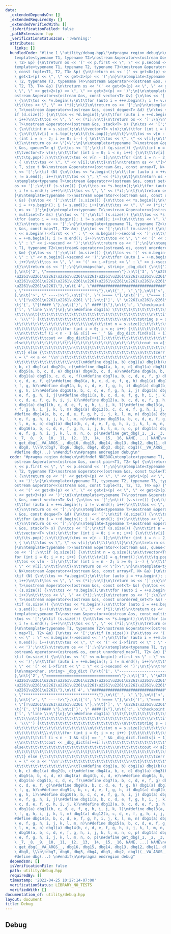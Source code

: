 ```yaml
---
data:
  _extendedDependsOn: []
  _extendedRequiredBy: []
  _extendedVerifiedWith: []
  _isVerificationFailed: false
  _pathExtension: hpp
  _verificationStatusIcon: ':warning:'
  attributes:
    links: []
  bundledCode: "#line 1 \"utility/debug.hpp\"\n#pragma region debug\n\n#ifndef NDEBUG\n\
    template<typename T1, typename T2>\nostream &operator<<(ostream &os, const pair<T1,\
    \ T2> &p) {\n\treturn os << '(' << p.first << \", \" << p.second << ')';\n}\n\n\
    template<typename T1, typename T2, typename T3>\nostream &operator<<(ostream &os,\
    \ const tuple<T1, T2, T3> &p) {\n\treturn os << '(' << get<0>(p) << \", \" <<\
    \ get<1>(p) << \", \" << get<2>(p) << ')';\n}\n\ntemplate<typename T1, typename\
    \ T2, typename T3, typename T4>\nostream &operator<<(ostream &os, const tuple<T1,\
    \ T2, T3, T4> &p) {\n\treturn os << '(' << get<0>(p) << \", \" << get<1>(p) <<\
    \ \", \" << get<2>(p) << \", \" << get<3>(p) << ')';\n}\n\ntemplate<typename T>\n\
    ostream &operator<<(ostream &os, const vector<T> &v) {\n\tos << '[';\n\tif (v.size())\
    \ {\n\t\tos << *v.begin();\n\t\tfor (auto i = ++v.begin(); i != v.end(); i++)\n\
    \t\t\tos << \", \" << (*i);\n\t}\n\treturn os << ']';\n}\n\ntemplate<typename\
    \ T>\nostream &operator<<(ostream &os, const deque<T> &d) {\n\tos << '[';\n\t\
    if (d.size()) {\n\t\tos << *d.begin();\n\t\tfor (auto i = ++d.begin(); i != d.end();\
    \ i++)\n\t\t\tos << \", \" << (*i);\n\t}\n\treturn os << ']';\n}\n\ntemplate<typename\
    \ T>\nostream &operator<<(ostream &os, stack<T> s) {\n\tos << '[';\n\tif (s.size())\
    \ {\n\t\tint n = s.size();\n\t\tvector<T> v(n);\n\t\tfor (int i = 0; i < n; i++)\
    \ {\n\t\t\tv[i] = s.top();\n\t\t\ts.pop();\n\t\t}\n\t\tos << v[n - 1];\n\t\tfor\
    \ (int i = n - 2; i >= 0; i--) { \n\t\t\tos << \", \" << v[i];\n\t\t\t\n\t\t}\n\
    \t}\n\treturn os << \"]>\";\n}\n\ntemplate<typename T>\nostream &operator<<(ostream\
    \ &os, queue<T> q) {\n\tos << '[';\n\tif (q.size()) {\n\t\tint n = q.size();\n\
    \t\tvector<T> v(n);\n\t\tfor (int i = 0; i < n; i++) {\n\t\t\tv[i] = q.front();\n\
    \t\t\tq.pop();\n\t\t}\n\t\tos << v[n - 1];\n\t\tfor (int i = n - 2; i >= 0; i--)\
    \ { \n\t\t\tos << \", \" << v[i];\n\t\t}\n\t}\n\treturn os << \"]>\";\n}\n\ntemplate<typename\
    \ T, size_t N>\nostream &operator<<(ostream &os, const array<T, N> &a) {\n\tos\
    \ << '[';\n\tif (N) {\n\t\tos << *a.begin();\n\t\tfor (auto i = ++a.begin(); i\
    \ != a.end(); i++)\n\t\t\tos << \", \" << (*i);\n\t}\n\treturn os << ']';\n}\n\
    \ntemplate<typename T>\nostream &operator<<(ostream &os, const set<T> &s) {\n\t\
    os << '[';\n\tif (s.size()) {\n\t\tos << *s.begin();\n\t\tfor (auto i = ++s.begin();\
    \ i != s.end(); i++)\n\t\t\tos << \", \" << (*i);\n\t}\n\treturn os << ']';\n\
    }\n\ntemplate<typename T>\nostream &operator<<(ostream &os, const unordered_set<T>\
    \ &s) {\n\tos << '[';\n\tif (s.size()) {\n\t\tos << *s.begin();\n\t\tfor (auto\
    \ i = ++s.begin(); i != s.end(); i++)\n\t\t\tos << \", \" << (*i);\n\t}\n\treturn\
    \ os << ']';\n}\n\ntemplate<typename T>\nostream &operator<<(ostream &os, const\
    \ multiset<T> &s) {\n\tos << '[';\n\tif (s.size()) {\n\t\tos << *s.begin();\n\t\
    \tfor (auto i = ++s.begin(); i != s.end(); i++)\n\t\t\tos << \", \" << (*i);\n\
    \t}\n\treturn os << ']';\n}\n\ntemplate<typename T1, typename T2>\nostream &operator<<(ostream\
    \ &os, const map<T1, T2> &m) {\n\tos << '[';\n\tif (m.size()) {\n\t\tos << '('\
    \ << m.begin()->first << \" : \" << m.begin()->second << ')';\n\t\tfor (auto i\
    \ = ++m.begin(); i != m.end(); i++)\n\t\t\tos << \", \" << '(' << i->first <<\
    \ \" : \" << i->second << ')';\n\t}\n\treturn os << ']';\n}\n\ntemplate<typename\
    \ T1, typename T2>\nostream& operator<<(ostream& os, const unordered_map<T1, T2>\
    \ &m) {\n\tos << '[';\n\tif (m.size()) {\n\t\tos << '(' << m.begin()->first <<\
    \ \" : \" << m.begin()->second << ')';\n\t\tfor (auto i = ++m.begin(); i != m.end();\
    \ i++)\n\t\t\tos << \", \" << '(' << i->first << \" : \" << i->second << ')';\n\
    \t}\n\treturn os << ']';\n}\n\nmap<char, string> _dbg_dict {\n\t{'1', \"--------------------------------\"\
    },\n\t{'2', \"================================\"},\n\t{'3', \"\u2261\u2261\u2261\
    \u2261\u2261\u2261\u2261\u2261\u2261\u2261\u2261\u2261\u2261\u2261\u2261\u2261\
    \u2261\u2261\u2261\u2261\u2261\u2261\u2261\u2261\u2261\u2261\u2261\u2261\u2261\
    \u2261\u2261\u2261\"},\n\t{'4', \"################################\"},\n\t{'*',\
    \ \"********************************\"},\n\t{'_', \"_\"},\n\t{'<', \"<!---- \"\
    },\n\t{'>', \" ----!>\"},\n\t{'(', \"(!==== \"},\n\t{')', \"==== !)\"},\n\t{'[',\
    \ \"[!\u2261\u2261\u2261\u2261 \"},\n\t{']', \" \u2261\u2261\u2261\u2261!]\"},\n\
    \t{'{', \"{!#### \"},\n\t{'}', \" ####!}\"},\n\t{'c', \"checkpoint \\n\"},\n\t\
    {'l', \"line \\n\"}\n};\n\n#define dbg1(a) \t\t\t\t\t\t\t\t\t\t\t\t\t\t\t\t\t\t\
    \t\t\\\n\t{\t\t\t\t\t\t\t\t\t\t\t\t\t\t\t\t\t\t\t\t\t\t\t\\\n\t\tif ((#a)[0] ==\
    \ '\\\"') {\t\t\t\t\t\t\t\t\t\t\t\t\t\t\t\t\t\\\n\t\t\tstring s = string(a);\t\
    \t\t\t\t\t\t\t\t\t\t\t\t\t\t\t\\\n\t\t\tint n = s.size();\t\t\t\t\t\t\t\t\t\t\t\
    \t\t\t\t\t\t\\\n\t\t\tfor (int i = 0; i < n; i++) {\t\t\t\t\t\t\t\t\t\t\t\t\t\t\
    \\\n\t\t\t\tif (i < n - 1 && s[i] == '_' && _dbg_dict.find(s[i + 1]) != _dbg_dict.end())\t\
    \\\n\t\t\t\t\tcout << _dbg_dict[s[++i]];\t\t\t\t\t\t\t\t\t\t\t\t\t\\\n\t\t\t\t\
    else\t\t\t\t\t\t\t\t\t\t\t\t\t\t\t\t\t\t\t\\\n\t\t\t\t\tcout << a[i];\t\t\t\t\t\
    \t\t\t\t\t\t\t\t\t\t\t\\\n\t\t\t}\t\t\t\t\t\t\t\t\t\t\t\t\t\t\t\t\t\t\t\t\t\\\n\
    \t\t} else {\t\t\t\t\t\t\t\t\t\t\t\t\t\t\t\t\t\t\t\t\\\n\t\t\tcerr << #a << \"\
    \ = \" << a << '\\n';\t\t\t\t\t\t\t\t\t\t\t\t\t\\\n\t\t}\t\t\t\t\t\t\t\t\t\t\t\
    \t\t\t\t\t\t\t\t\t\t\t\\\n\t}\n#define dbg2(a, b) dbg1(a) dbg1(b)\n#define dbg3(a,\
    \ b, c) dbg1(a) dbg2(b, c)\n#define dbg4(a, b, c, d) dbg1(a) dbg3(b, c, d)\n#define\
    \ dbg5(a, b, c, d, e) dbg1(a) dbg4(b, c, d, e)\n#define dbg6(a, b, c, d, e, f)\
    \ dbg1(a) dbg5(b, c, d, e, f)\n#define dbg7(a, b, c, d, e, f, g) dbg1(a) dbg6(b,\
    \ c, d, e, f, g)\n#define dbg8(a, b, c, d, e, f, g, h) dbg1(a) dbg7(b, c, d, e,\
    \ f, g, h)\n#define dbg9(a, b, c, d, e, f, g, h, i) dbg1(a) dbg8(b, c, d, e, f,\
    \ g, h, i)\n#define dbg10(a, b, c, d, e, f, g, h, i, j) dbg1(a) dbg9(b, c, d,\
    \ e, f, g, h, i, j)\n#define dbg11(a, b, c, d, e, f, g, h, i, j, k) dbg1(a) dbg10(b,\
    \ c, d, e, f, g, h, i, j, k)\n#define dbg12(a, b, c, d, e, f, g, h, i, j, k, l)\
    \ dbg1(a) dbg11(b, c, d, e, f, g, h, i, j, k, l)\n#define dbg13(a, b, c, d, e,\
    \ f, g, h, i, j, k, l, m) dbg1(a) dbg12(b, c, d, e, f, g, h, i, j, k, l, m)\n\
    #define dbg14(a, b, c, d, e, f, g, h, i, j, k, l, m, n) dbg1(a) dbg13(b, c, d,\
    \ e, f, g, h, i, j, k, l, m, n)\n#define dbg15(a, b, c, d, e, f, g, h, i, j, k,\
    \ l, m, n, o) dbg1(a) dbg14(b, c, d, e, f, g, h, i, j, k, l, m, n, o)\n#define\
    \ dbg16(a, b, c, d, e, f, g, h, i, j, k, l, m, n, o, p) dbg1(a) dbg15(b, c, d,\
    \ e, f, g, h, i, j, k, l, m, n, o, p)\n#define get_dbg(_1, _2, _3, _4, _5, _6,\
    \ _7, _8, _9, _10, _11, _12, _13, _14, _15, _16, NAME, ...) NAME\n#define dbg(...)\
    \ get_dbg(__VA_ARGS__, dbg16, dbg15, dbg14, dbg13, dbg12, dbg11, dbg10, dbg9,\
    \ dbg8, \\\n\tdbg7, dbg6, dbg5, dbg4, dbg3, dbg2, dbg1)(__VA_ARGS__)\n#else\n\
    #define dbg(...) \n#endif\n\n#pragma endregion debug\n"
  code: "#pragma region debug\n\n#ifndef NDEBUG\ntemplate<typename T1, typename T2>\n\
    ostream &operator<<(ostream &os, const pair<T1, T2> &p) {\n\treturn os << '('\
    \ << p.first << \", \" << p.second << ')';\n}\n\ntemplate<typename T1, typename\
    \ T2, typename T3>\nostream &operator<<(ostream &os, const tuple<T1, T2, T3> &p)\
    \ {\n\treturn os << '(' << get<0>(p) << \", \" << get<1>(p) << \", \" << get<2>(p)\
    \ << ')';\n}\n\ntemplate<typename T1, typename T2, typename T3, typename T4>\n\
    ostream &operator<<(ostream &os, const tuple<T1, T2, T3, T4> &p) {\n\treturn os\
    \ << '(' << get<0>(p) << \", \" << get<1>(p) << \", \" << get<2>(p) << \", \"\
    \ << get<3>(p) << ')';\n}\n\ntemplate<typename T>\nostream &operator<<(ostream\
    \ &os, const vector<T> &v) {\n\tos << '[';\n\tif (v.size()) {\n\t\tos << *v.begin();\n\
    \t\tfor (auto i = ++v.begin(); i != v.end(); i++)\n\t\t\tos << \", \" << (*i);\n\
    \t}\n\treturn os << ']';\n}\n\ntemplate<typename T>\nostream &operator<<(ostream\
    \ &os, const deque<T> &d) {\n\tos << '[';\n\tif (d.size()) {\n\t\tos << *d.begin();\n\
    \t\tfor (auto i = ++d.begin(); i != d.end(); i++)\n\t\t\tos << \", \" << (*i);\n\
    \t}\n\treturn os << ']';\n}\n\ntemplate<typename T>\nostream &operator<<(ostream\
    \ &os, stack<T> s) {\n\tos << '[';\n\tif (s.size()) {\n\t\tint n = s.size();\n\
    \t\tvector<T> v(n);\n\t\tfor (int i = 0; i < n; i++) {\n\t\t\tv[i] = s.top();\n\
    \t\t\ts.pop();\n\t\t}\n\t\tos << v[n - 1];\n\t\tfor (int i = n - 2; i >= 0; i--)\
    \ { \n\t\t\tos << \", \" << v[i];\n\t\t\t\n\t\t}\n\t}\n\treturn os << \"]>\";\n\
    }\n\ntemplate<typename T>\nostream &operator<<(ostream &os, queue<T> q) {\n\t\
    os << '[';\n\tif (q.size()) {\n\t\tint n = q.size();\n\t\tvector<T> v(n);\n\t\t\
    for (int i = 0; i < n; i++) {\n\t\t\tv[i] = q.front();\n\t\t\tq.pop();\n\t\t}\n\
    \t\tos << v[n - 1];\n\t\tfor (int i = n - 2; i >= 0; i--) { \n\t\t\tos << \",\
    \ \" << v[i];\n\t\t}\n\t}\n\treturn os << \"]>\";\n}\n\ntemplate<typename T, size_t\
    \ N>\nostream &operator<<(ostream &os, const array<T, N> &a) {\n\tos << '[';\n\
    \tif (N) {\n\t\tos << *a.begin();\n\t\tfor (auto i = ++a.begin(); i != a.end();\
    \ i++)\n\t\t\tos << \", \" << (*i);\n\t}\n\treturn os << ']';\n}\n\ntemplate<typename\
    \ T>\nostream &operator<<(ostream &os, const set<T> &s) {\n\tos << '[';\n\tif\
    \ (s.size()) {\n\t\tos << *s.begin();\n\t\tfor (auto i = ++s.begin(); i != s.end();\
    \ i++)\n\t\t\tos << \", \" << (*i);\n\t}\n\treturn os << ']';\n}\n\ntemplate<typename\
    \ T>\nostream &operator<<(ostream &os, const unordered_set<T> &s) {\n\tos << '[';\n\
    \tif (s.size()) {\n\t\tos << *s.begin();\n\t\tfor (auto i = ++s.begin(); i !=\
    \ s.end(); i++)\n\t\t\tos << \", \" << (*i);\n\t}\n\treturn os << ']';\n}\n\n\
    template<typename T>\nostream &operator<<(ostream &os, const multiset<T> &s) {\n\
    \tos << '[';\n\tif (s.size()) {\n\t\tos << *s.begin();\n\t\tfor (auto i = ++s.begin();\
    \ i != s.end(); i++)\n\t\t\tos << \", \" << (*i);\n\t}\n\treturn os << ']';\n\
    }\n\ntemplate<typename T1, typename T2>\nostream &operator<<(ostream &os, const\
    \ map<T1, T2> &m) {\n\tos << '[';\n\tif (m.size()) {\n\t\tos << '(' << m.begin()->first\
    \ << \" : \" << m.begin()->second << ')';\n\t\tfor (auto i = ++m.begin(); i !=\
    \ m.end(); i++)\n\t\t\tos << \", \" << '(' << i->first << \" : \" << i->second\
    \ << ')';\n\t}\n\treturn os << ']';\n}\n\ntemplate<typename T1, typename T2>\n\
    ostream& operator<<(ostream& os, const unordered_map<T1, T2> &m) {\n\tos << '[';\n\
    \tif (m.size()) {\n\t\tos << '(' << m.begin()->first << \" : \" << m.begin()->second\
    \ << ')';\n\t\tfor (auto i = ++m.begin(); i != m.end(); i++)\n\t\t\tos << \",\
    \ \" << '(' << i->first << \" : \" << i->second << ')';\n\t}\n\treturn os << ']';\n\
    }\n\nmap<char, string> _dbg_dict {\n\t{'1', \"--------------------------------\"\
    },\n\t{'2', \"================================\"},\n\t{'3', \"\u2261\u2261\u2261\
    \u2261\u2261\u2261\u2261\u2261\u2261\u2261\u2261\u2261\u2261\u2261\u2261\u2261\
    \u2261\u2261\u2261\u2261\u2261\u2261\u2261\u2261\u2261\u2261\u2261\u2261\u2261\
    \u2261\u2261\u2261\"},\n\t{'4', \"################################\"},\n\t{'*',\
    \ \"********************************\"},\n\t{'_', \"_\"},\n\t{'<', \"<!---- \"\
    },\n\t{'>', \" ----!>\"},\n\t{'(', \"(!==== \"},\n\t{')', \"==== !)\"},\n\t{'[',\
    \ \"[!\u2261\u2261\u2261\u2261 \"},\n\t{']', \" \u2261\u2261\u2261\u2261!]\"},\n\
    \t{'{', \"{!#### \"},\n\t{'}', \" ####!}\"},\n\t{'c', \"checkpoint \\n\"},\n\t\
    {'l', \"line \\n\"}\n};\n\n#define dbg1(a) \t\t\t\t\t\t\t\t\t\t\t\t\t\t\t\t\t\t\
    \t\t\\\n\t{\t\t\t\t\t\t\t\t\t\t\t\t\t\t\t\t\t\t\t\t\t\t\t\\\n\t\tif ((#a)[0] ==\
    \ '\\\"') {\t\t\t\t\t\t\t\t\t\t\t\t\t\t\t\t\t\\\n\t\t\tstring s = string(a);\t\
    \t\t\t\t\t\t\t\t\t\t\t\t\t\t\t\\\n\t\t\tint n = s.size();\t\t\t\t\t\t\t\t\t\t\t\
    \t\t\t\t\t\t\\\n\t\t\tfor (int i = 0; i < n; i++) {\t\t\t\t\t\t\t\t\t\t\t\t\t\t\
    \\\n\t\t\t\tif (i < n - 1 && s[i] == '_' && _dbg_dict.find(s[i + 1]) != _dbg_dict.end())\t\
    \\\n\t\t\t\t\tcout << _dbg_dict[s[++i]];\t\t\t\t\t\t\t\t\t\t\t\t\t\\\n\t\t\t\t\
    else\t\t\t\t\t\t\t\t\t\t\t\t\t\t\t\t\t\t\t\\\n\t\t\t\t\tcout << a[i];\t\t\t\t\t\
    \t\t\t\t\t\t\t\t\t\t\t\\\n\t\t\t}\t\t\t\t\t\t\t\t\t\t\t\t\t\t\t\t\t\t\t\t\t\\\n\
    \t\t} else {\t\t\t\t\t\t\t\t\t\t\t\t\t\t\t\t\t\t\t\t\\\n\t\t\tcerr << #a << \"\
    \ = \" << a << '\\n';\t\t\t\t\t\t\t\t\t\t\t\t\t\\\n\t\t}\t\t\t\t\t\t\t\t\t\t\t\
    \t\t\t\t\t\t\t\t\t\t\t\\\n\t}\n#define dbg2(a, b) dbg1(a) dbg1(b)\n#define dbg3(a,\
    \ b, c) dbg1(a) dbg2(b, c)\n#define dbg4(a, b, c, d) dbg1(a) dbg3(b, c, d)\n#define\
    \ dbg5(a, b, c, d, e) dbg1(a) dbg4(b, c, d, e)\n#define dbg6(a, b, c, d, e, f)\
    \ dbg1(a) dbg5(b, c, d, e, f)\n#define dbg7(a, b, c, d, e, f, g) dbg1(a) dbg6(b,\
    \ c, d, e, f, g)\n#define dbg8(a, b, c, d, e, f, g, h) dbg1(a) dbg7(b, c, d, e,\
    \ f, g, h)\n#define dbg9(a, b, c, d, e, f, g, h, i) dbg1(a) dbg8(b, c, d, e, f,\
    \ g, h, i)\n#define dbg10(a, b, c, d, e, f, g, h, i, j) dbg1(a) dbg9(b, c, d,\
    \ e, f, g, h, i, j)\n#define dbg11(a, b, c, d, e, f, g, h, i, j, k) dbg1(a) dbg10(b,\
    \ c, d, e, f, g, h, i, j, k)\n#define dbg12(a, b, c, d, e, f, g, h, i, j, k, l)\
    \ dbg1(a) dbg11(b, c, d, e, f, g, h, i, j, k, l)\n#define dbg13(a, b, c, d, e,\
    \ f, g, h, i, j, k, l, m) dbg1(a) dbg12(b, c, d, e, f, g, h, i, j, k, l, m)\n\
    #define dbg14(a, b, c, d, e, f, g, h, i, j, k, l, m, n) dbg1(a) dbg13(b, c, d,\
    \ e, f, g, h, i, j, k, l, m, n)\n#define dbg15(a, b, c, d, e, f, g, h, i, j, k,\
    \ l, m, n, o) dbg1(a) dbg14(b, c, d, e, f, g, h, i, j, k, l, m, n, o)\n#define\
    \ dbg16(a, b, c, d, e, f, g, h, i, j, k, l, m, n, o, p) dbg1(a) dbg15(b, c, d,\
    \ e, f, g, h, i, j, k, l, m, n, o, p)\n#define get_dbg(_1, _2, _3, _4, _5, _6,\
    \ _7, _8, _9, _10, _11, _12, _13, _14, _15, _16, NAME, ...) NAME\n#define dbg(...)\
    \ get_dbg(__VA_ARGS__, dbg16, dbg15, dbg14, dbg13, dbg12, dbg11, dbg10, dbg9,\
    \ dbg8, \\\n\tdbg7, dbg6, dbg5, dbg4, dbg3, dbg2, dbg1)(__VA_ARGS__)\n#else\n\
    #define dbg(...) \n#endif\n\n#pragma endregion debug"
  dependsOn: []
  isVerificationFile: false
  path: utility/debug.hpp
  requiredBy: []
  timestamp: '2022-04-25 10:27:14-07:00'
  verificationStatus: LIBRARY_NO_TESTS
  verifiedWith: []
documentation_of: utility/debug.hpp
layout: document
title: Debug
---
```


## Debug